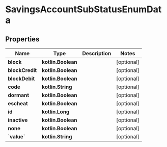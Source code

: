 
# SavingsAccountSubStatusEnumData

## Properties
| Name | Type | Description | Notes |
| ------------ | ------------- | ------------- | ------------- |
| **block** | **kotlin.Boolean** |  |  [optional] |
| **blockCredit** | **kotlin.Boolean** |  |  [optional] |
| **blockDebit** | **kotlin.Boolean** |  |  [optional] |
| **code** | **kotlin.String** |  |  [optional] |
| **dormant** | **kotlin.Boolean** |  |  [optional] |
| **escheat** | **kotlin.Boolean** |  |  [optional] |
| **id** | **kotlin.Long** |  |  [optional] |
| **inactive** | **kotlin.Boolean** |  |  [optional] |
| **none** | **kotlin.Boolean** |  |  [optional] |
| **&#x60;value&#x60;** | **kotlin.String** |  |  [optional] |



